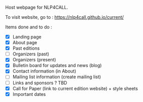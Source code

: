 Host webpage for NLP4CALL.

To visit website, go to :  https://nlp4call.github.io/current/


Items done and to do :
- [x] Landing page
- [x] About page
- [x] Past editions
- [ ] Organizers (past)
- [x] Organizers (present)
- [x] Bulletin board for updates and news (blog)
- [x] Contact information (in About)
- [ ] Mailing list information (create mailing list)
- [ ] Links and sponsors ? TBD
- [x] Call for Paper (link to current edition website) + style sheets
- [x] Important dates

